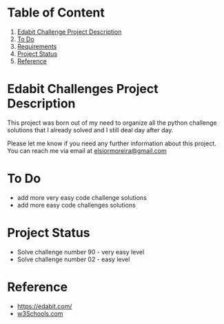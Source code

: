 
# Table of Content
1. [Edabit Challenge Project Description](#EdabitChallengeProjectDescription)
2. [To Do](#ToDo)
3. [Requirements](#Requirements)
4. [Project Status](#ProjectStatus)
5. [Reference](#Reference)


# Edabit Challenges Project Description
This project was born out of my need to organize all the python challenge
solutions that I already solved and I still deal day after day.

Please let me know if you need any further information about this 
project. You can reach me via email at 
[elsiormoreira@gmail.com](mailto:elsiormoreria@gmail.com)


# To Do
- add more very easy code challenge solutions
- add more easy code challenges solutions


# Project Status
- Solve challenge number 90 - very easy level
- Solve challenge number 02 - easy level


# Reference
- https://edabit.com/
- [w3Schools.com](https://www.w3schools.com/python/default.asp)
